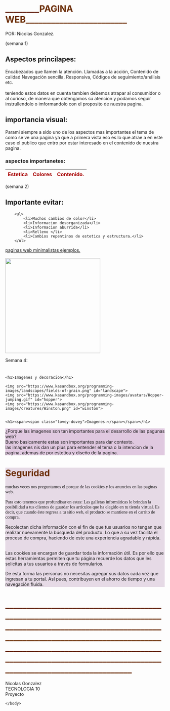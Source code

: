 <!DOCTYPE html>
<html>
    <head>
 
<title>pagina web para tecnologia.</title>
        
</head>
<body>
<h1>________PAGINA WEB________________________</h1>

<P>POR: Nicolas Gonzalez.</p>
<p> (semana 1)


<h2>Aspectos princilapes:</h2>

<p>Encabezados que llamen la atención.
Llamadas a la acción, Contenido de calidad Navegación sencilla,
 Responsiva, Códigos de seguimiento/análisis etc.<br><br>
 teniendo estos datos en cuenta tambien debemos atrapar al consumidor o al curioso, de manera que obtengamos su atencion y podamos seguir instrullendolo o imformandolo con el proposito de nuestra pagina.
</p>
<h2>importancia visual:</h2>
<p> Parami siempre a sido uno de los aspectos mas importantes el tema de como se ve una pagina ya que a primera vista eso es lo que atrae a en este caso el publico que entro por estar interesado en el contenido de nuestra pagina. </p> 
<h3>aspectos importanetes:</h3>
  <table>
        <thead>
            <tr>
                <th>Estetica</th>
                <th>Colores</th>
                <th>Contenido.</th>
            </tr>
        </thead>
        </table>

<p>(semana 2)</p>
    <h2>Importante evitar:</h2>
        
        <ul>
            <li>Muchos cambios de color</li>
            <li>Informacion desorganizada</li>
            <li>Informacion aburrida</li>
            <li>Relleno </li>
            <li>Cambios repentinos de estetica y estructura.</li>
        </ul>
        

<a href="https://javiniguez.com/diseno-web-minimalista-10-ejemplos-increibles/">paginas web minimalistas ejemplos.</a><br>
<br>
<img src="https://cdn.kastatic.org/third_party/javascript-khansrc/live-editor/build/images/avatars/old-spice-man-blue.png" width="300">
<p> Semana 4:</p>
<h1></h1>


    <h1>Imagenes y decoracion</h1>

    <img src="https://www.kasandbox.org/programming-images/landscapes/fields-of-grain.png" id="landscape">
    <img src="https://www.kasandbox.org/programming-images/avatars/Hopper-jumping.gif" id="hopper">
    <img src="https://www.kasandbox.org/programming-images/creatures/Winston.png" id="winston">
    
   
    <h1><span><span class="lovey-dovey">Imagenes:</span></span></h1>
   <div id= "official-info"> <p>¿Porque las imagenes son tan importantes para el desarrollo de las pagunas web?<br>
    Bueno basicamente estas son importantes para dar contexto. <br>
    las imagenes nis dan un plus para entender el tema o la intencion de la pagina, ademas de por estetica y diseño de la pagina.</p></div>
    
    
 <div id="lampara">  <h1 id="perro-seco">Seguridad</h1>
   <p id="jaja"> muchas veces nos preguntamos el porque de las cookies y los anuncios en las paginas web.<br><br>
   Para esto tenemos que profundisar en estas:
   Las galletas informáticas le brindan la posibilidad a tus clientes de guardar los artículos que ha elegido en tu tienda virtual. Es decir, que cuando éste regresa a tu sitio web, el producto se mantiene en el carrito de compra.

Recolectan dicha información con el fin de que tus usuarios no tengan que realizar nuevamente la búsqueda del producto. Lo que a su vez facilita el proceso de compra, haciendo de este una experiencia agradable y rápida.<br><br>

Las cookies se encargan de guardar toda la información útil. Es por ello que estas herramientas permiten que tu página recuerde los datos que les solicitas a tus usuarios a través de formularios.

De esta forma las personas no necesitas agregar sus datos cada vez que ingresan a tu portal. Así pues, contribuyen en el ahorro de tiempo y una navegación fluida.
 </p></div>
    
<h1>____________________________________________________________________________________________________________________________________________________________________________________________________________________________________________________________</h1>

<P>Nicolas Gonzalez<br>TECNOLOGIA 10 <br> Proyecto </p>



<style>
th{color: rgb(168, 0, 0);}
 
    h1{color: rgb(107, 45, 4);}
   
   .lovey-dovey { color:rgb(102, 83, 102);}
    
     #official-info {
            background: rgb(224, 201, 224);}
    
    #jaja {
                font-family: "Garamond", "Palatino", serif;
            }
    
    
    .perro-seco { color:rgb(230, 12, 30);}
    
    
    #lampara { background: rgb(230, 218, 230);}
    
    
    
</style>
    </body>

</html>
